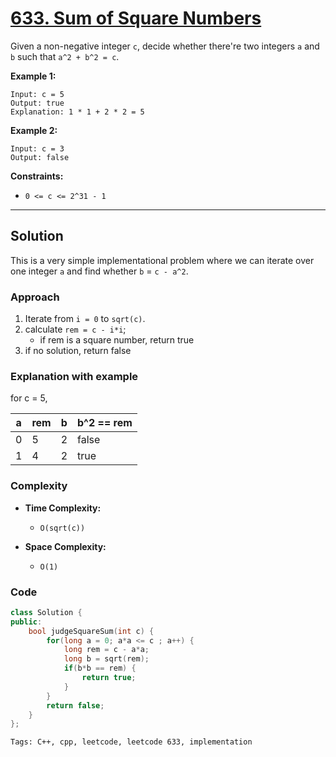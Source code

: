 
# [633. Sum of Square Numbers](https://leetcode.com/problems/sum-of-square-numbers/description)

Given a non-negative integer `c`, decide whether there're two integers `a` and `b` such that `a^2 + b^2 = c`.

**Example 1:**

    Input: c = 5
    Output: true
    Explanation: 1 * 1 + 2 * 2 = 5

**Example 2:**

    Input: c = 3
    Output: false
 

**Constraints:**

- `0 <= c <= 2^31 - 1`

---

## Solution

This is a very simple implementational problem where we can iterate over one integer `a` and find whether `b` = `c - a^2`.


### Approach

1. Iterate from `i = 0` to `sqrt(c)`.
2. calculate `rem = c - i*i`;
    - if rem is a square number, return true
3. if no solution, return false

### Explanation with example

for c = 5,

| a | rem | b | b^2 == rem |
|---|-----|---|------------|
| 0 | 5   | 2 | false      |
| 1 | 4   | 2 | true       |

### Complexity

- **Time Complexity:**

    - `O(sqrt(c))`

- **Space Complexity:**

    - `O(1)`

### Code

```cpp
class Solution {
public:
    bool judgeSquareSum(int c) {
        for(long a = 0; a*a <= c ; a++) {
            long rem = c - a*a;
            long b = sqrt(rem);
            if(b*b == rem) {
                return true;
            }
        }
        return false;
    }
};
```

    Tags: C++, cpp, leetcode, leetcode 633, implementation